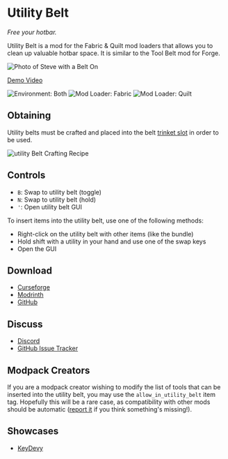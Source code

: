 # Utility Belt

_Free your hotbar._

Utility Belt is a mod for the Fabric & Quilt mod loaders that allows you to clean up valuable hotbar space. It is
similar to the Tool Belt mod for Forge.

![Photo of Steve with a Belt On](https://github.com/JamCoreModding/utility-belt/blob/1.19.x/readme-assets/wide.png?raw=true)

[Demo Video](https://github.com/JamCoreModding/utility-belt/blob/1.19.x/readme-assets/demo.webm?raw=tru)

![Environment: Both](https://img.shields.io/badge/environment-both-4caf50?style=flat-square)
![Mod Loader: Fabric](https://img.shields.io/badge/mod%20loader-fabric-d64541?style=flat-square)
![Mod Loader: Quilt](https://img.shields.io/badge/mod%20loader-quilt-1967d5?style=flat-square)

## Obtaining

Utility belts must be crafted and placed into the belt [trinket slot](https://github.com/emilyploszaj/trinkets) in order
to be used.

![utility Belt Crafting Recipe](https://github.com/JamCoreModding/utility-belt/blob/1.19.x/readme-assets/crafting.png?raw=true)

## Controls

- `B`: Swap to utility belt (toggle)
- `N`: Swap to utility belt (hold)
- `'`: Open utility belt GUI

To insert items into the utility belt, use one of the following methods:

- Right-click on the utility belt with other items (like the bundle)
- Hold shift with a utility in your hand and use one of the swap keys
- Open the GUI

## Download

- [Curseforge](https://curseforge.com/mc-mods/utility-belt)
- [Modrinth](https://modrinth.com/mod/utility-belt)
- [GitHub](https://github.com/JamCoreModding/utility-belt/releases/latest)

## Discuss

- [Discord](https://discord.jamalam.tech)
- [GitHub Issue Tracker](https://github.com/JamCoreModding/utility-belt/issues)

## Modpack Creators

If you are a modpack creator wishing to modify the list of tools that can be inserted into the utility belt, you may use
the `allow_in_utility_belt` item tag. Hopefully this will be a rare case, as compatibility with other mods should be
automatic ([report it](https://github.com/JamCoreModding/utility-belt/issues/new) if you think something's missing!).

## Showcases

- [KeyDevy](https://www.youtube.com/watch?v=xLFoTJpR_h8)
